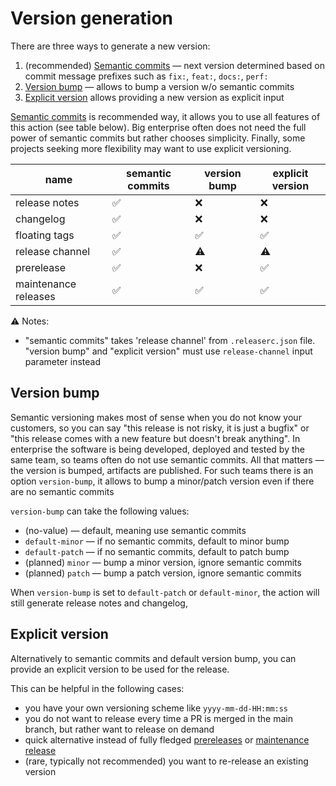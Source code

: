 # Version generation

There are three ways to generate a new version:

1. (recommended) [Semantic commits](./semantic-commits.md) — next version determined based on commit message prefixes
   such as `fix:`, `feat:`, `docs:`, `perf:`
2. [Version bump](#version-bump) — allows to bump a version w/o semantic commits
3. [Explicit version](#explicit-version) allows providing a new version as explicit input 

[Semantic commits](./semantic-commits.md) is recommended way, it allows you to use all features of this action (see table below).
Big enterprise often does not need the full power of semantic commits but rather chooses simplicity.
Finally, some projects seeking more flexibility may want to use explicit versioning.

| name                 | semantic commits | version bump | explicit version |
|----------------------|------------------|--------------|------------------|
| release notes        | ✅                | ❌️           | ❌️               |
| changelog            | ✅                | ❌️           | ❌️               |
| floating tags        | ✅                | ✅            | ✅                |
| release channel      | ✅                | ⚠️           | ⚠️               |
| prerelease           | ✅                | ❌️           | ✅                |
| maintenance releases | ✅                | ✅            | ✅                |

⚠️ Notes:
- "semantic commits" takes 'release channel' from `.releaserc.json` file.
"version bump" and "explicit version" must use `release-channel` input parameter instead

## Version bump

Semantic versioning makes most of sense when you do not know your customers,
so you can say "this release is not risky, it is just a bugfix" or "this release comes with a new feature but doesn't break anything".
In enterprise the software is being developed, deployed and tested by the same team, so teams often do not use semantic commits.
All that matters — the version is bumped, artifacts are published. For such teams there is an option `version-bump`,
it allows to bump a minor/patch version even if there are no semantic commits

`version-bump` can take the following values:
- (no-value) — default, meaning use semantic commits
- `default-minor` — if no semantic commits, default to minor bump
- `default-patch` — if no semantic commits, default to patch bump
- (planned) `minor` — bump a minor version, ignore semantic commits
- (planned) `patch` — bump a patch version, ignore semantic commits

When `version-bump` is set to `default-patch` or `default-minor`, the action will still generate release notes and changelog,


## Explicit version

Alternatively to semantic commits and default version bump, you can provide an explicit version to be used for the release.

This can be helpful in the following cases:
- you have your own versioning scheme like `yyyy-mm-dd-HH:mm:ss`
- you do not want to release every time a PR is merged in the main branch, but rather want to release on demand
- quick alternative instead of fully fledged [prereleases](./prerelease.md) or [maintenance release](./maintenance-release.md)
- (rare, typically not recommended) you want to re-release an existing version

